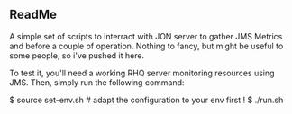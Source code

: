 ReadMe
------

A simple set of scripts to interract with JON server to gather JMS Metrics and before a couple of
operation. Nothing to fancy, but might be useful to some people, so i've pushed it here.

To test it, you'll need a working RHQ server monitoring resources using JMS. Then, simply run the
following command:

  $ source set-env.sh # adapt the configuration to your env first !
  $ ./run.sh <script> <args>
